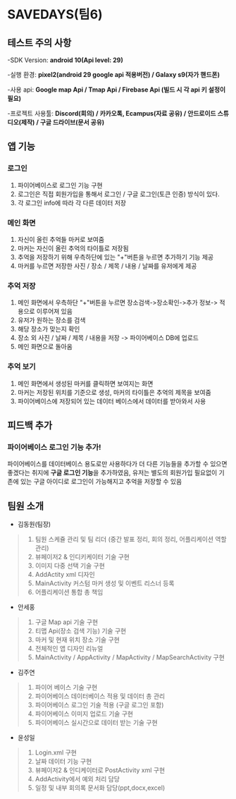 # SAVEDAYS(팀6)
## 테스트 주의 사항
-SDK Version: **android 10(Api level: 29)**

-실행 환경: **pixel2(android 29 google api 적용버전) / Galaxy s9(자가 핸드폰)**

-사용 api: **Google map Api / Tmap Api / Firebase Api (빌드 시 각 api 키 설정이 필요)**

-프로젝트 사용툴: **Discord(회의) / 카카오톡, Ecampus(자료 공유) / 안드로이드 스튜디오(제작) / 구글 드라이브(문서 공유)**


## 앱 기능
### 로그인
1. 파이어베이스로 로그인 기능 구현
2. 로그인은 직접 회원가입을 통해서 로그인 / 구글 로그인(토큰 인증) 방식이 있다.
3. 각 로그인 info에 따라 각 다른 데이터 저장

### 메인 화면
1. 자신이 올린 추억들 마커로 보여줌
2. 마커는 자신이 올린 추억의 타이틀로 저장됨
3. 추억을 저장하기 위해 우측하단에 있는 "+"버튼을 누르면 추가하기 기능 제공
4. 마커를 누르면 저장한 사진 / 장소 / 제목 / 내용 / 날짜를 유저에게 제공

### 추억 저장
1. 메인 화면에서 우측하단 "+"버튼을 누르면 장소검색->장소확인->추가 정보-> 적용으로 이루어져 있음
2. 유저가 원하는 장소를 검색
3. 해당 장소가 맞는지 확인
4. 장소 외 사진 / 날짜 / 제목 / 내용을 저장 -> 파이어베이스 DB에 업로드
5. 메인 화면으로 돌아옴

### 추억 보기
1. 메인 화면에서 생성된 마커를 클릭하면 보여지는 화면
2. 마커는 저장된 위치를 기준으로 생성, 마커의 타이틀은 추억의 제목을 보여줌
3. 파이어베이스에 저장되어 있는 데이터 베이스에서 데이터를 받아와서 사용

## 피드백 추가
### 파이어베이스 로그인 기능 추가!
파이어베이스를 데이터베이스 용도로만 사용하다가 더 다른 기능들을 추가할 수 있으면 좋겠다는 취지에 **구글 로그인 기능**을 추가하였음, 유저는 별도의 회원가입 필요없이 기존에 있는 구글 아이디로 로그인이 가능해지고 추억을 저장할 수 있음

## 팀원 소개
- 김동원(팀장)
> 1. 팀원 스케쥴 관리 및 팀 리더 (중간 발표 정리, 회의 정리, 어플리케이션 역할 관리)
> 2. 뷰페이저2 & 인디키케이터 기술 구현
> 3. 이미지 다중 선택 기술 구현
> 4. AddActity xml 디자인
> 5. MainActivity 커스텀 마커 생성 및 이벤트 리스너 등록
> 6. 어플리케이션 통합 총 책임
- 안세홍
> 1. 구글 Map api 기술 구현
> 2. 티맵 Api(장소 검색 기능) 기술 구현
> 3. 마커 및 현재 위치 장소 기술 구현
>  4. 전체적인 앱 디자인 리뉴얼
>  5. MainActivity / AppActivity / MapActivity / MapSearchActivity 구현
- 김주연
> 1. 파이어 베이스 기술 구현
> 2. 파이어베이스 데이터베이스 적용 및 데이터 총 관리
> 3. 파이어베이스 로그인 기술 적용 (구글 로그인 포함)
> 4. 파이어베이스 이미지 업로드 기술 구현
> 5. 파이어베이스 실시간으로 데이터 받는 기술 구현
- 윤성일
 > 1. Login.xml 구현
 > 2. 날짜 데이터 기능 구현
 > 3. 뷰페이저2 & 인디케이터로 PostActivity xml 구현
 > 4. AddActivity에서 예외 처리 담당
 > 5. 일정 및 내부 회의록 문서화 담당(ppt,docx,excel)